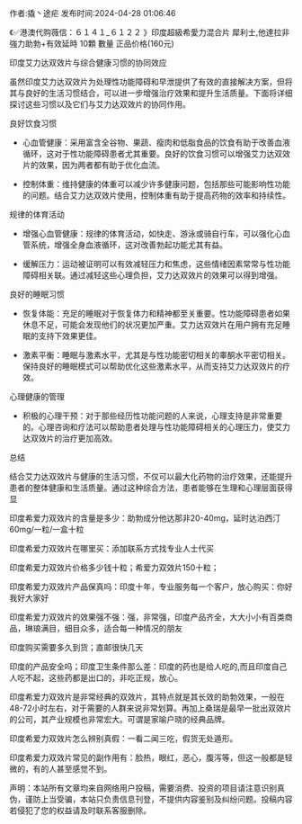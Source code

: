 <p>作者:撬丶途疟 发布时间:2024-04-28 01:06:46</p>
<p>《✅港澳代购薇信：６１４１_６１２２ 》印度超級希愛力混合片 犀利士,他達拉非 強力助勃+有效延時 10顆 數量 正品价格(160元) </p>
									<p>印度艾力达双效片与综合健康习惯的协同效应</p><p>虽然印度艾力达双效片为处理性功能障碍和早泄提供了有效的直接解决方案，但将其与良好的生活习惯结合，可以进一步增强治疗效果和提升生活质量。下面将详细探讨这些习惯以及它们与艾力达双效片的协同作用。</p><p></p><p>良好饮食习惯</p><ul style class><li><p>心血管健康：采用富含全谷物、果蔬、瘦肉和低脂食品的饮食有助于改善血液循环，这对于性功能障碍患者尤其重要。良好的饮食习惯可以增强艾力达双效片的效果，因为两者都有助于优化血流。</p></li><li><p>控制体重：维持健康的体重可以减少许多健康问题，包括那些可能影响性功能的问题。结合艾力达双效片使用，控制体重有助于提高药物的效率和持续性。</p></li></ul><p>规律的体育活动</p><ul style class><li><p>增强心血管健康：规律的体育活动，如快走、游泳或骑自行车，可以强化心血管系统，增强全身血液循环，这对改善勃起功能尤其有益。</p></li><li><p>缓解压力：运动被证明可以有效减轻压力和焦虑，这些情绪因素常常与性功能障碍相关联。通过减轻这些心理负担，艾力达双效片的效果可以得到增强。</p></li></ul><p>良好的睡眠习惯</p><ul style class><li><p>恢复体能：充足的睡眠对于恢复体力和精神都至关重要。性功能障碍患者如果休息不足，可能会发现他们的状况更加严重。艾力达双效片在用户拥有充足睡眠的支持下效果更佳。</p></li><li><p>激素平衡：睡眠与激素水平，尤其是与性功能密切相关的睾酮水平密切相关。保持良好的睡眠模式可以帮助优化这些激素水平，从而支持艾力达双效片的疗效。</p></li></ul><p>心理健康的管理</p><ul style class><li><p>积极的心理干预：对于那些经历性功能问题的人来说，心理支持是非常重要的。心理咨询和疗法可以帮助患者处理与性功能障碍相关的心理压力，使艾力达双效片的治疗更加高效。</p></li></ul><p>总结</p><p>结合艾力达双效片与健康的生活习惯，不仅可以最大化药物的治疗效果，还能提升患者的整体健康和生活质量。通过这种综合方法，患者能够在生理和心理层面获得显</p><p>印度希爱力双效片的含量是多少：助勃成分他达那非20-40mg，延时达泊西汀60mg/一粒/一盒十粒</p><p></p><p>印度希爱力双效片在哪里买：添加联系方式找专业人士代买</p><p></p><p>印度希爱力双效片价格多少钱十粒；希爱力双效片150十粒；</p><p></p><p>印度希爱力双效片产品保真吗：印度十年，专业服务每一个客户，放心购买：你好我好大家好</p><p></p><p>印度希爱力双效片的效果强不强：强，非常强，印度产品齐全，大大小小有百类商品，琳琅满目，细目众多，适合每一种情况的朋友</p><p></p><p>印度购买需要多久到货；直邮很快几天</p><p></p><p>印度的产品安全吗；印度卫生条件那么差：印度的药也是给人吃的,而且印度自己人吃不起，这些药都是出口的，非吃正规，放心。</p><p></p><p>印度希爱力双效片是非常经典的双效片，其特点就是其长效的助勃效果，一般在48-72小时左右，对于需要的人群来说非常划算。再加上桑瑞是最早一批出双效片的公司，其产业规模也非常宏大。可谓是家喻户晓的经典品牌。</p><p></p><p>印度希爱力双效片怎么辨别真假：一看二闻三吃，假货无处遁形。</p><p></p><p>印度希爱力双效片常见的副作用有：脸热，眼红，恶心，腹泻等，但这一般都是轻微的，有的人甚至感觉不到。</p>				声明：本站所有文章均来自网络用户投稿，需要消费、投资的项目请注意识别真伪，谨防上当受骗，本站只负责信息刊登，不提供内容鉴别及纠纷问题。投稿内容若侵犯了您的权益请及时联系客服删除。				
